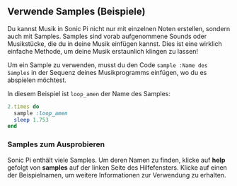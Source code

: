 ## Verwende Samples (Beispiele)

Du kannst Musik in Sonic Pi nicht nur mit einzelnen Noten erstellen, sondern auch mit Samples. Samples sind vorab aufgenommene Sounds oder Musikstücke, die du in deine Musik einfügen kannst. Dies ist eine wirklich einfache Methode, um deine Musik erstaunlich klingen zu lassen!

Um ein Sample zu verwenden, musst du den Code `sample :Name des Samples` in der Sequenz deines Musikprogramms einfügen, wo du es abspielen möchtest.

In diesem Beispiel ist `loop_amen` der Name des Samples:

```ruby
2.times do
  sample :loop_amen
  sleep 1.753
end
```

### Samples zum Ausprobieren

Sonic Pi enthält viele Samples. Um deren Namen zu finden, klicke auf **help** gefolgt von **samples** auf der linken Seite des Hilfefensters. Klicke auf einen der Beispielnamen, um weitere Informationen zur Verwendung zu erhalten.